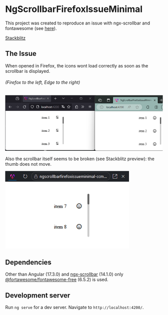 # NgScrollbarFirefoxIssueMinimal

This project was created to reproduce an issue with ngx-scrollbar and fontawesome (see [here](https://github.com/MurhafSousli/ngx-scrollbar/issues/558)). 

[Stackblitz](https://stackblitz.com/~/github.com/MarcelReichelt/ng-scrollbar-firefox-issue-minimal)

## The Issue

When opened in Firefox, the icons wont load correctly as soon as the scrollbar is displayed.

###### (Firefox to the left, Edge to the right)
![The Issue](the-issue.png)<br>

Also the scrollbar itself seems to be broken (see Stackblitz preview): the thumb does not move.

![Scrollbar Issue](scrollbar-issue.png)



## Dependencies

Other than Angular (17.3.0) and [ngx-scrollbar](https://github.com/MurhafSousli/ngx-scrollbar) (14.1.0) only [@fortawesome/fontawesome-free](https://www.npmjs.com/package/@fortawesome/fontawesome-free) (6.5.2) is used.

## Development server

Run `ng serve` for a dev server. Navigate to `http://localhost:4200/`. 
